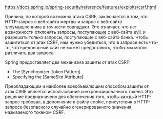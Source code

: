 https://docs.spring.io/spring-security/reference/features/exploits/csrf.html

Причина, по которой возможна атака CSRF, заключается в том, что HTTP-запрос с веб-сайта жертвы и запрос с веб-сайта злоумышленника в точности совпадают. Это означает, что нет возможности отклонять запросы, поступающие с веб-сайта evil, и разрешать только запросы, поступающие с веб-сайта банка. Чтобы защититься от атак CSRF, нам нужно убедиться, что в запросе есть что-то, что вредоносный сайт не может предоставить, чтобы мы могли различать два запроса.  
  
Spring предоставляет два механизма защиты от атак CSRF:
- The [Synchronizer Token Pattern]
- Specifying the [SameSite Attribute]

Преобладающим и наиболее всеобъемлющим способом защиты от атак CSRF является использование синхронизированного токена. Это решение предназначено для обеспечения того, чтобы каждый HTTP-запрос требовал, в дополнение к файлу cookie, присутствия в HTTP-запросе безопасного случайно сгенерированного значения, называемого токеном CSRF.